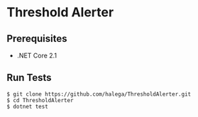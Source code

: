 # Threshold Alerter

## Prerequisites

* .NET Core 2.1

## Run Tests

```
$ git clone https://github.com/halega/ThresholdAlerter.git
$ cd ThresholdAlerter
$ dotnet test
```
